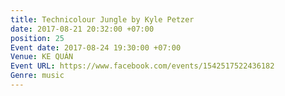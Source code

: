 ```yaml
---
title: Technicolour Jungle by Kyle Petzer
date: 2017-08-21 20:32:00 +07:00
position: 25
Event date: 2017-08-24 19:30:00 +07:00
Venue: KE QUÁN
Event URL: https://www.facebook.com/events/1542517522436182
Genre: music
---
```


